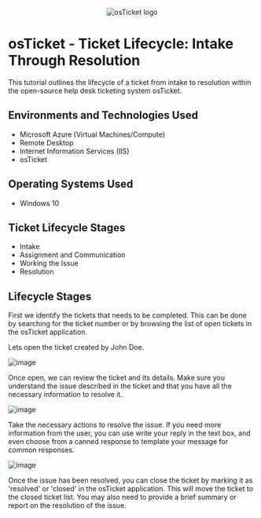 <p align="center">
<img src="https://i.imgur.com/Clzj7Xs.png" alt="osTicket logo"/>
</p>

<h1>osTicket - Ticket Lifecycle: Intake Through Resolution</h1>
This tutorial outlines the lifecycle of a ticket from intake to resolution within the open-source help desk ticketing system osTicket.<br />

<h2>Environments and Technologies Used</h2>

- Microsoft Azure (Virtual Machines/Compute)
- Remote Desktop
- Internet Information Services (IIS)
- osTicket

<h2>Operating Systems Used </h2>

- Windows 10</b>

<h2>Ticket Lifecycle Stages</h2>

- Intake
- Assignment and Communication
- Working the Issue
- Resolution

<h2>Lifecycle Stages</h2>

<p>
  
  First we identify the tickets that needs to be completed. This can be done by searching for the ticket number or by browsing the list of open tickets in the osTicket application. 
  
  Lets open the ticket created by John Doe.
  
  ![image](https://github.com/anbere/ticket-lifecycle/assets/90169033/dad7bf0d-99b5-4681-b183-a80f35855360)

  Once open, we can review the ticket and its details. Make sure you understand the issue described in the ticket and that you have all the necessary information to resolve it. 

  ![image](https://github.com/anbere/ticket-lifecycle/assets/90169033/680b43a8-4541-4248-884e-bd562af70a72)

  Take the necessary actions to resolve the issue. If you need more information from the user, you can use write your reply in the text box, and even choose from a canned response to 
  template your message for common responses.

  ![image](https://github.com/anbere/ticket-lifecycle/assets/90169033/825c8623-7bbb-4efd-8641-0f984e246cf2)

  Once the issue has been resolved, you can close the ticket by marking it as 'resolved' or 'closed' in the osTicket application. This will move the ticket to the closed ticket list. You may also 
  need to provide a brief summary or report on the resolution of the issue.
  
</p>
